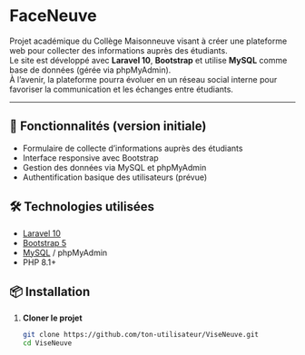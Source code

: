 # FaceNeuve

Projet académique du Collège Maisonneuve visant à créer une plateforme web pour collecter des informations auprès des étudiants.  
Le site est développé avec **Laravel 10**, **Bootstrap** et utilise **MySQL** comme base de données (gérée via phpMyAdmin).  
À l’avenir, la plateforme pourra évoluer en un réseau social interne pour favoriser la communication et les échanges entre étudiants.

---

## 🚀 Fonctionnalités (version initiale)
- Formulaire de collecte d’informations auprès des étudiants
- Interface responsive avec Bootstrap
- Gestion des données via MySQL et phpMyAdmin
- Authentification basique des utilisateurs (prévue)

## 🛠️ Technologies utilisées
- [Laravel 10](https://laravel.com/)
- [Bootstrap 5](https://getbootstrap.com/)
- [MySQL](https://www.mysql.com/) / phpMyAdmin
- PHP 8.1+

## 📦 Installation

1. **Cloner le projet**
   ```bash
   git clone https://github.com/ton-utilisateur/ViseNeuve.git
   cd ViseNeuve

